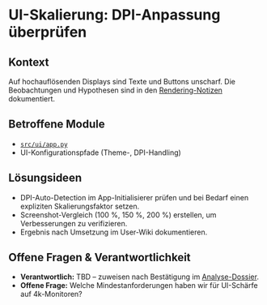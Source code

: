 # UI-Skalierung: DPI-Anpassung überprüfen

## Kontext
Auf hochauflösenden Displays sind Texte und Buttons unscharf. Die Beobachtungen und Hypothesen sind in den [Rendering-Notizen](../Task/rendering-notes.md) dokumentiert.

## Betroffene Module
- [`src/ui/app.py`](../src/ui/app.py)
- UI-Konfigurationspfade (Theme-, DPI-Handling)

## Lösungsideen
- DPI-Auto-Detection im App-Initialisierer prüfen und bei Bedarf einen expliziten Skalierungsfaktor setzen.
- Screenshot-Vergleich (100 %, 150 %, 200 %) erstellen, um Verbesserungen zu verifizieren.
- Ergebnis nach Umsetzung im User-Wiki dokumentieren.

## Offene Fragen & Verantwortlichkeit
- **Verantwortlich:** TBD – zuweisen nach Bestätigung im [Analyse-Dossier](../Task/analysis-plan.md).
- **Offene Frage:** Welche Mindestanforderungen haben wir für UI-Schärfe auf 4k-Monitoren?
